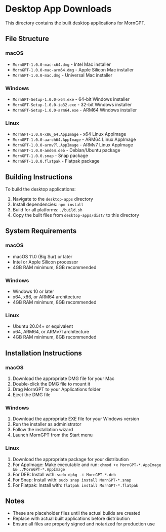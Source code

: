 # Desktop App Downloads

This directory contains the built desktop applications for MornGPT.

## File Structure

### macOS
- `MornGPT-1.0.0-mac-x64.dmg` - Intel Mac installer
- `MornGPT-1.0.0-mac-arm64.dmg` - Apple Silicon Mac installer
- `MornGPT-1.0.0-mac.dmg` - Universal Mac installer

### Windows
- `MornGPT-Setup-1.0.0-x64.exe` - 64-bit Windows installer
- `MornGPT-Setup-1.0.0-ia32.exe` - 32-bit Windows installer
- `MornGPT-Setup-1.0.0-arm64.exe` - ARM64 Windows installer

### Linux
- `MornGPT-1.0.0-x86_64.AppImage` - x64 Linux AppImage
- `MornGPT-1.0.0-aarch64.AppImage` - ARM64 Linux AppImage
- `MornGPT-1.0.0-armv7l.AppImage` - ARMv7 Linux AppImage
- `MornGPT-1.0.0-amd64.deb` - Debian/Ubuntu package
- `MornGPT-1.0.0.snap` - Snap package
- `MornGPT-1.0.0.flatpak` - Flatpak package

## Building Instructions

To build the desktop applications:

1. Navigate to the `desktop-apps` directory
2. Install dependencies: `npm install`
3. Build for all platforms: `./build.sh`
4. Copy the built files from `desktop-apps/dist/` to this directory

## System Requirements

### macOS
- macOS 11.0 (Big Sur) or later
- Intel or Apple Silicon processor
- 4GB RAM minimum, 8GB recommended

### Windows
- Windows 10 or later
- x64, x86, or ARM64 architecture
- 4GB RAM minimum, 8GB recommended

### Linux
- Ubuntu 20.04+ or equivalent
- x64, ARM64, or ARMv7l architecture
- 4GB RAM minimum, 8GB recommended

## Installation Instructions

### macOS
1. Download the appropriate DMG file for your Mac
2. Double-click the DMG file to mount it
3. Drag MornGPT to your Applications folder
4. Eject the DMG file

### Windows
1. Download the appropriate EXE file for your Windows version
2. Run the installer as administrator
3. Follow the installation wizard
4. Launch MornGPT from the Start menu

### Linux
1. Download the appropriate package for your distribution
2. For AppImage: Make executable and run: `chmod +x MornGPT-*.AppImage && ./MornGPT-*.AppImage`
3. For DEB: Install with: `sudo dpkg -i MornGPT-*.deb`
4. For Snap: Install with: `sudo snap install MornGPT-*.snap`
5. For Flatpak: Install with: `flatpak install MornGPT-*.flatpak`

## Notes

- These are placeholder files until the actual builds are created
- Replace with actual built applications before distribution
- Ensure all files are properly signed and notarized for production use
